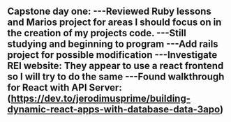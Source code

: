 Capstone day one:
---Reviewed Ruby lessons and Marios project for areas I should focus on in the creation of my projects code.
---Still studying and beginning to program
---Add rails project for possible modification
---Investigate REI website: They appear to use a react frontend so I will try to do the same
---Found walkthrough for React with API Server: (https://dev.to/jerodimusprime/building-dynamic-react-apps-with-database-data-3apo) 
---
